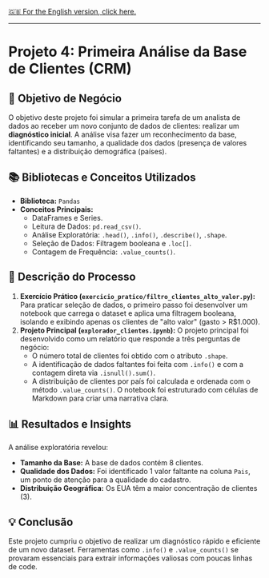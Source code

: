 [🇬🇧 For the English version, click here.](./README.md)

---

# Projeto 4: Primeira Análise da Base de Clientes (CRM)

## 🎯 Objetivo de Negócio
O objetivo deste projeto foi simular a primeira tarefa de um analista de dados ao receber um novo conjunto de dados de clientes: realizar um **diagnóstico inicial**. A análise visa fazer um reconhecimento da base, identificando seu tamanho, a qualidade dos dados (presença de valores faltantes) e a distribuição demográfica (países).

## 📚 Bibliotecas e Conceitos Utilizados
-   **Biblioteca:** `Pandas`
-   **Conceitos Principais:**
    -   DataFrames e Series.
    -   Leitura de Dados: `pd.read_csv()`.
    -   Análise Exploratória: `.head()`, `.info()`, `.describe()`, `.shape`.
    -   Seleção de Dados: Filtragem booleana e `.loc[]`.
    -   Contagem de Frequência: `.value_counts()`.

## 📖 Descrição do Processo
1.  **Exercício Prático (`exercicio_pratico/filtro_clientes_alto_valor.py`):** Para praticar seleção de dados, o primeiro passo foi desenvolver um notebook que carrega o dataset e aplica uma filtragem booleana, isolando e exibindo apenas os clientes de "alto valor" (gasto > R$1.000).
2.  **Projeto Principal (`explorador_clientes.ipynb`):** O projeto principal foi desenvolvido como um relatório que responde a três perguntas de negócio:
    -   O número total de clientes foi obtido com o atributo `.shape`.
    -   A identificação de dados faltantes foi feita com `.info()` e com a contagem direta via `.isnull().sum()`.
    -   A distribuição de clientes por país foi calculada e ordenada com o método `.value_counts()`.
    O notebook foi estruturado com células de Markdown para criar uma narrativa clara.

## 📊 Resultados e Insights
A análise exploratória revelou:
-   **Tamanho da Base:** A base de dados contém 8 clientes.
-   **Qualidade dos Dados:** Foi identificado 1 valor faltante na coluna `Pais`, um ponto de atenção para a qualidade do cadastro.
-   **Distribuição Geográfica:** Os EUA têm a maior concentração de clientes (3).

## 💡 Conclusão
Este projeto cumpriu o objetivo de realizar um diagnóstico rápido e eficiente de um novo dataset. Ferramentas como `.info()` e `.value_counts()` se provaram essenciais para extrair informações valiosas com poucas linhas de code.